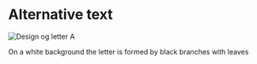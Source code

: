 # Alternative text
![Design og letter A](sketch1666082599679.png)

On a white background the letter is formed by black branches with leaves
